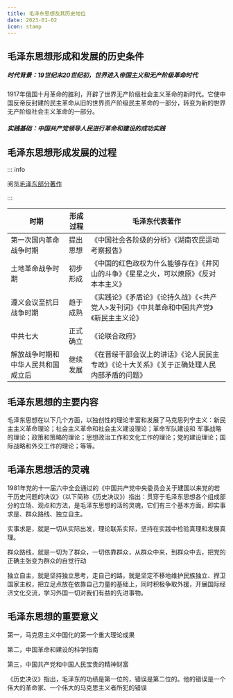 ```yaml
---
title: 毛泽东思想及其历史地位
date: 2023-01-02
icon: stamp
---
```


## 毛泽东思想形成和发展的历史条件 <Badge text="选择题" type="tip" />

##### 时代背景：19世纪末20世纪初，世界进入帝国主义和无产阶级革命时代

1917年俄国十月革命的胜利，开辟了世界无产阶级社会主义革命的新时代。它使中国反帝反封建的民主革命从旧的世界资产阶级民主革命的一部分，转变为新的世界无产阶级社会主义革命的一部分。

##### 实践基础：中国共产党领导人民进行革命和建设的成功实践

## 毛泽东思想形成发展的过程 <Badge text="选择题" type="tip" />

::: info

阅览[毛泽东部分著作](https://www.marxists.org/chinese/maozedong/index.htm)

:::

| 时期                               | 形成过程 | 毛泽东代表著作                                               |
| ---------------------------------- | -------- | ------------------------------------------------------------ |
| 第一次国内革命战争时期             | 提出思想 | 《中国社会各阶级的分析》《湖南农民运动考察报告》             |
| 土地革命战争时期                   | 初步形成 | 《中国的红色政权为什么能够存在》《井冈山的斗争》《星星之火，可以燎原》《反对本本主义》 |
| 遵义会议至抗日战争时期             | 趋于成熟 | 《实践论》《矛盾论》《论持久战》《<共产党人>发刊词》《中共革命和中国共产党》《新民主主义论》 |
| 中共七大                           | 正式确立 | 《论联合政府》                                               |
| 解放战争时期和中华人民共和国成立后 | 继续发展 | 《在晋绥干部会议上的讲话》《论人民民主专政》《论十大关系》《关于正确处理人民内部矛盾的问题》 |

## 毛泽东思想的主要内容 <Badge text="了解" type="tip" />

毛泽东思想在以下几个方面，以独创性的理论丰富和发展了马克思列宁主义：新民主主义革命理论；社会主义革命和社会主义建设理论；革命军队建设和
军事战略的理论；政策和策略的理论；思想政治工作和文化工作的理论；党的建设理论；国际战略和外交工作的理论；等等。

## 毛泽东思想活的灵魂 <Badge text="选择题" type="tip" />

1981年党的十一届六中全会通过的《中国共产党中央委员会关于建国以来党的若干历史问题的决议》（以下简称《历史决议》）指出：贯穿于毛泽东思想各个组成部分的立场、观点和方法，是毛泽东思想的活的灵魂，它们有三个基本方面，即实事求是、群众路线、独立自主。

实事求是，就是一切从实际出发，理论联系实际，坚持在实践中检验真理和发展真理。

群众路线，就是一切为了群众，一切依靠群众，从群众中来，到群众中去，把党的正确主张变为群众的自觉行动

独立自主，就是坚持独立思考，走自己的路，就是坚定不移地维护民族独立、捍卫国家主权，把立足点放在依靠自己力量的基础上，同时积极争取外援，开展国际经济文化交流，学习外国一切对我们有益的先进事物。

## 毛泽东思想的重要意义 <Badge text="选择题" type="tip" />

第一，马克思主义中国化的第一个重大理论成果

第二，中国革命和建设的科学指南

第三，中国共产党和中国人民宝贵的精神财富

《历史决议》指出，毛泽东的功绩是第一位的，错误是第二位的。他的错误是一个伟大的革命家、一个伟大的马克思主义者所犯的错误
